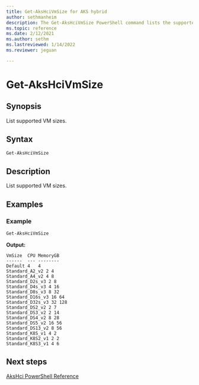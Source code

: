 ```yaml
---
title: Get-AksHciVmSize for AKS hybrid
author: sethmanheim
description: The Get-AksHciVmSize PowerShell command lists the supported VM sizes.
ms.topic: reference
ms.date: 2/12/2021
ms.author: sethm 
ms.lastreviewed: 1/14/2022
ms.reviewer: jeguan

---
```


# Get-AksHciVmSize

## Synopsis
List supported VM sizes.

## Syntax

```powershell
Get-AksHciVmSize
```

## Description
List supported VM sizes.

## Examples

### Example
```powershell
Get-AksHciVmSize
```

**Output:**
```
VmSize  CPU MemoryGB
------  --- --------
Default 4   4
Standard_A2_v2 2 4
Standard_A4_v2 4 8
Standard_D2s_v3 2 8
Standard_D4s_v3 4 16
Standard_D8s_v3 8 32
Standard_D16s_v3 16 64
Standard_D32s_v3 32 128
Standard_DS2_v2 2 7
Standard_DS3_v2 2 14
Standard_DS4_v2 8 28
Standard_DS5_v2 16 56
Standard_DS13_v2 8 56
Standard_K8S_v1 4 2
Standard_K8S2_v1 2 2
Standard_K8S3_v1 4 6
``` 
## Next steps

[AksHci PowerShell Reference](index.md)